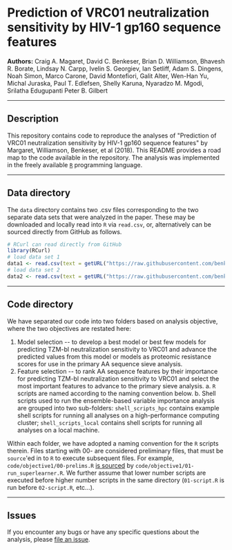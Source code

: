 # Prediction of VRC01 neutralization sensitivity by HIV-1 gp160 sequence features

**Authors:** Craig A. Magaret, David C. Benkeser, Brian D. Williamson, Bhavesh R. Borate, Lindsay N. Carpp, Ivelin S. Georgiev, Ian Setliff, Adam S. Dingens, Noah Simon, Marco Carone, David Montefiori, Galit Alter, Wen-Han Yu, Michal Juraska, Paul T. Edlefsen, Shelly Karuna, Nyaradzo M. Mgodi, Srilatha Edugupanti Peter B. Gilbert 

-----

## Description 

This repository contains code to reproduce the analyses of "Prediction of VRC01 neutralization sensitivity by HIV-1 gp160 sequence features" by Margaret, Williamson, Benkeser, et al (2018). This README provides a road map to the code available in the repository. The analysis was implemented in the freely available [`R`](https://cran.r-project.org/web/checks/check_results_drtmle.html) programming language. 

-----

## Data directory

The `data` directory contains two .csv files corresponding to the two separate data sets that were analyzed in the paper. These may be downloaded and locally read into `R` via `read.csv`, or, alternatively can be sourced directly from GitHub as follows.

```r
# RCurl can read directly from GitHub
library(RCurl)
# load data set 1
data1 <- read.csv(text = getURL("https://raw.githubusercontent.com/benkeser/vrc01/master/data/data1.csv"), header = TRUE)
# load data set 2
data2 <- read.csv(text = getURL("https://raw.githubusercontent.com/benkeser/vrc01/master/data/data2.csv"), header = TRUE)
```

-----

## Code directory

We have separated our code into two folders based on analysis objective, where the two objectives are restated here: 

1. Model selection -- to develop a best model or best few models for predicting TZM-bl neutralization sensitivity to VRC01 and advance the predicted values from this model or models as proteomic resistance scores for use in the primary AA sequence sieve analysis.
2. Feature selection -- to rank AA sequence features by their importance for predicting TZM-bl neutralization sensitivity to VRC01 and select the most important features to advance to the primary sieve analysis.
        a. `R` scripts are named according to the naming convention below.
        b. Shell scripts used to run the ensemble-based variable importance analysis are grouped into two sub-folders: `shell_scripts_hpc` contains example shell scripts for running all analyses on a high-performance computing cluster; `shell_scripts_local` contains shell scripts for running all analyses on a local machine.

Within each folder, we have adopted a naming convention for the `R` scripts therein. Files starting with 00- are considered preliminary files, that must be `source`'ed in to `R` to execute subsequent files. For example, `code/objective1/00-prelims.R` [is sourced](https://github.com/benkeser/vrc01/blob/0f46cbb3887d7d2247b7783bb63aee2793c1cec5/code/objective1/01-run_superlearner.R#L24) by `code/objective1/01-run_superlearner.R`. We further assume that lower number scripts are executed before higher number scripts in the same directory (`01-script.R` is run before `02-script.R`, etc...).

-----

## Issues

If you encounter any bugs or have any specific questions about the analysis, please
[file an issue](https://github.com/benkeser/vrc01/issues).

